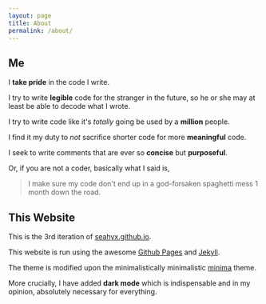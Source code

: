```yaml
---
layout: page
title: About
permalink: /about/
---
```


## Me

I **take pride** in the code I write.

I try to write **legible** code for the stranger in the future, so he or she may at least be able to decode what I wrote.

I try to write code like it's *totally* going be used by a **million** people.

I find it my duty to *not* sacrifice shorter code for more **meaningful** code.

I seek to write comments that are ever so **concise** but **purposeful**.

Or, if you are not a coder, basically what I said is,
> I make sure my code don't end up in a god-forsaken spaghetti mess 1 month down the road.

## This Website

This is the 3rd iteration of [seahyx.github.io](https://seahyx.github.io/).

This website is run using the awesome [Github Pages](https://pages.github.com) and [Jekyll](https://jekyllrb.com).

The theme is modified upon the minimalistically minimalistic [minima](https://github.com/jekyll/minima) theme.

More crucially, I have added **dark mode** which is indispensable and in my opinion, absolutely necessary for everything.
